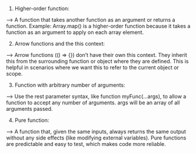 <!-- Functions -->

1. Higher-order function:

--> A function that takes another function as an argument or returns a function. Example: Array.map() is a higher-order function because it takes a function as an argument to apply on each array element.


2. Arrow functions and the this context:

--> Arrow functions (() => {}) don’t have their own this context. They inherit this from the surrounding function or object where they are defined. This is helpful in scenarios where we want this to refer to the current object or scope.


3. Function with arbitrary number of arguments:

--> Use the rest parameter syntax, like function myFunc(...args), to allow a function to accept any number of arguments. args will be an array of all arguments passed.


4. Pure function:

--> A function that, given the same inputs, always returns the same output without any side effects (like modifying external variables). Pure functions are predictable and easy to test, which makes code more reliable.

